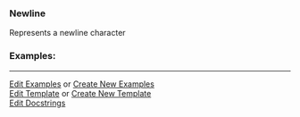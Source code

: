 ### <a id="McUtils.Parsers.RegexPatterns.Newline">Newline</a>
Represents a newline character

### Examples:


___

[Edit Examples](https://github.com/McCoyGroup/References/edit/gh-pages/Documentation/examples/McUtils/Parsers/RegexPatterns/Newline.md) or 
[Create New Examples](https://github.com/McCoyGroup/References/new/gh-pages/?filename=Documentation/examples/McUtils/Parsers/RegexPatterns/Newline.md) <br/>
[Edit Template](https://github.com/McCoyGroup/References/edit/gh-pages/Documentation/templates/McUtils/Parsers/RegexPatterns/Newline.md) or 
[Create New Template](https://github.com/McCoyGroup/References/new/gh-pages/?filename=Documentation/templates/McUtils/Parsers/RegexPatterns/Newline.md) <br/>
[Edit Docstrings](https://github.com/McCoyGroup/McUtils/edit/master/Parsers/RegexPatterns/Newline/__init__.py?message=Update%20Docs)

